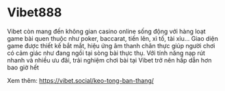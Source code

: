 # Vibet888
Vibet còn mang đến không gian casino online sống động với hàng loạt game bài quen thuộc như poker, baccarat, tiến lên, xì tố, tài xỉu… Giao diện game được thiết kế bắt mắt, hiệu ứng âm thanh chân thực giúp người chơi có cảm giác như đang ngồi tại sòng bài thực thụ. Với tính năng nạp rút nhanh và nhiều ưu đãi, trải nghiệm chơi bài tại Vibet trở nên hấp dẫn hơn bao giờ hết

Xem thêm: https://vibet.social/keo-tong-ban-thang/ 
